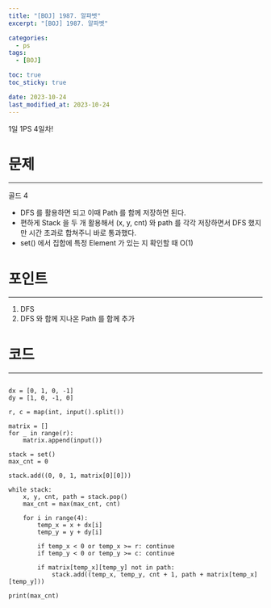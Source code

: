 ```yaml
---
title: "[BOJ] 1987. 알파벳"
excerpt: "[BOJ] 1987. 알파벳"

categories:
  - ps
tags:
  - [BOJ]

toc: true
toc_sticky: true

date: 2023-10-24
last_modified_at: 2023-10-24
---
```


1일 1PS 4일차!

# 문제

---

골드 4

- DFS 를 활용하면 되고 이때 Path 를 함께 저장하면 된다.
- 편하게 Stack 을 두 개 활용해서 (x, y, cnt) 와 path 를 각각 저장하면서 DFS 했지만 시간 초과로 합쳐주니 바로 통과했다.
- set() 에서 집합에 특정 Element 가 있는 지 확인할 때 O(1)

# 포인트

---

1. DFS
2. DFS 와 함께 지나온 Path 를 함께 추가

# 코드

---

```

dx = [0, 1, 0, -1]
dy = [1, 0, -1, 0]

r, c = map(int, input().split())

matrix = []
for _ in range(r):
    matrix.append(input())

stack = set()
max_cnt = 0

stack.add((0, 0, 1, matrix[0][0]))

while stack:
    x, y, cnt, path = stack.pop()
    max_cnt = max(max_cnt, cnt)

    for i in range(4):
        temp_x = x + dx[i]
        temp_y = y + dy[i]

        if temp_x < 0 or temp_x >= r: continue
        if temp_y < 0 or temp_y >= c: continue

        if matrix[temp_x][temp_y] not in path:
            stack.add((temp_x, temp_y, cnt + 1, path + matrix[temp_x][temp_y]))

print(max_cnt)


```
